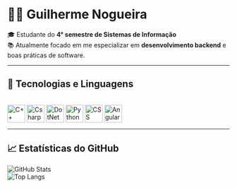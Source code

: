 # 👨‍💻 Guilherme Nogueira


🎓 Estudante do **4° semestre de Sistemas de Informação**  
📚 Atualmente focado em me especializar em **desenvolvimento backend** e boas práticas de software.  

---

## 🚀 Tecnologias e Linguagens  
<div style="display: inline_block"><br>
  <img align="center" alt="C++" height="40" width="40" src="https://cdn.jsdelivr.net/gh/devicons/devicon/icons/cplusplus/cplusplus-original.svg">
  <img align="center" alt="Csharp" height="40" width="40" src="https://cdn.jsdelivr.net/gh/devicons/devicon/icons/csharp/csharp-original.svg">
  <img align="center" alt="DotNet" height="40" width="40" src="https://cdn.jsdelivr.net/gh/devicons/devicon/icons/dot-net/dot-net-original.svg">
  <img align="center" alt="Python" height="40" width="40" src="https://cdn.jsdelivr.net/gh/devicons/devicon/icons/python/python-original.svg">
   <img align="center" alt="CSS" height="40" width="40" src="https://cdn.jsdelivr.net/gh/devicons/devicon/icons/css3/css3-original.svg">
  <img align="center" alt="Angular" height="40" width="40" src="https://cdn.jsdelivr.net/gh/devicons/devicon/icons/angularjs/angularjs-original.svg">
</div>

---

## 📈 Estatísticas do GitHub  
![GitHub Stats](https://github-readme-stats.vercel.app/api?username=SEU_USUARIO&show_icons=true&theme=radical)  
![Top Langs](https://github-readme-stats.vercel.app/api/top-langs/?username=SEU_USUARIO&layout=compact&theme=radical) 
